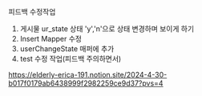 피드백 수정작업 
1. 게시물 ur_state 상태 'y','n'으로 상태 변경하며 보이게 하기
2. Insert Mapper 수정
3. userChangeState 매퍼에 추가
4. test 수정 작업(피드백 주의하면서)

https://elderly-erica-191.notion.site/2024-4-30-b017f0179ab6438999f2982259ce9d37?pvs=4
